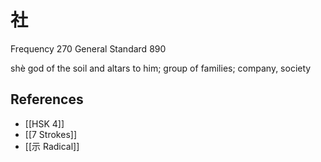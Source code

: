 # 社
Frequency 270
General Standard 890

shè
god of the soil and altars to him; group of families; company, society

## References
- [[HSK 4]]
- [[7 Strokes]]
- [[示 Radical]]